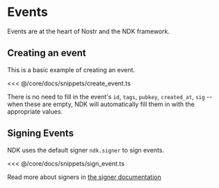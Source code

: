 # Events

Events are at the heart of Nostr and the NDK framework.

## Creating an event

This is a basic example of creating an event.

<<< @/core/docs/snippets/create_event.ts

There is no need to fill in the event's `id`, `tags`, `pubkey`, `created_at`, `sig` -- when these are empty, NDK will automatically fill them in with the appropriate values.

## Signing Events

NDK uses the default signer `ndk.signer` to sign events.

<<< @/core/docs/snippets/sign_event.ts

Read more about signers in [the signer documentation](/core/docs/fundamentals/signers.md)